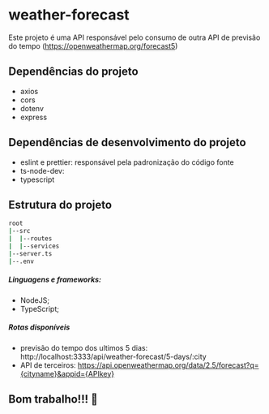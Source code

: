 # weather-forecast
 Este projeto é uma API responsável pelo consumo de outra API de previsão do tempo (https://openweathermap.org/forecast5)

## Dependências do projeto
- axios
- cors
- dotenv
- express

## Dependências de desenvolvimento do projeto
- eslint e prettier: responsável pela padronização do código fonte
- ts-node-dev: 
- typescript

## Estrutura do projeto
```bash
root
|--src
|  |--routes
|  |--services
|--server.ts
|--.env
```

##### Linguagens e frameworks:
- NodeJS;
- TypeScript;

##### Rotas disponíveis
- previsão do tempo dos ultimos 5 dias: http://localhost:3333/api/weather-forecast/5-days/:city
- API de terceiros: https://api.openweathermap.org/data/2.5/forecast?q={cityname}&appid={APIkey}

## Bom trabalho!!! :rocket:
